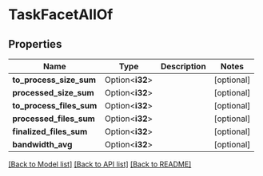 # TaskFacetAllOf

## Properties

Name | Type | Description | Notes
------------ | ------------- | ------------- | -------------
**to_process_size_sum** | Option<**i32**> |  | [optional]
**processed_size_sum** | Option<**i32**> |  | [optional]
**to_process_files_sum** | Option<**i32**> |  | [optional]
**processed_files_sum** | Option<**i32**> |  | [optional]
**finalized_files_sum** | Option<**i32**> |  | [optional]
**bandwidth_avg** | Option<**i32**> |  | [optional]

[[Back to Model list]](../README.md#documentation-for-models) [[Back to API list]](../README.md#documentation-for-api-endpoints) [[Back to README]](../README.md)


